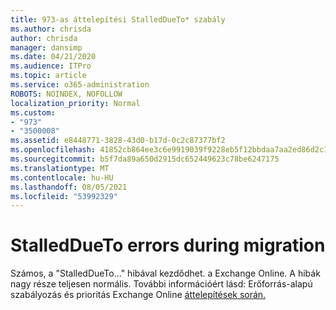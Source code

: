 ```yaml
---
title: 973-as áttelepítési StalledDueTo* szabály
ms.author: chrisda
author: chrisda
manager: dansimp
ms.date: 04/21/2020
ms.audience: ITPro
ms.topic: article
ms.service: o365-administration
ROBOTS: NOINDEX, NOFOLLOW
localization_priority: Normal
ms.custom:
- "973"
- "3500008"
ms.assetid: e8448771-3828-43d0-b17d-0c2c87377bf2
ms.openlocfilehash: 41852cb864ee3c6e9919039f9228eb5f12bbdaa7aa2ed86d2c1b654bd84c65c9
ms.sourcegitcommit: b5f7da89a650d2915dc652449623c78be6247175
ms.translationtype: MT
ms.contentlocale: hu-HU
ms.lasthandoff: 08/05/2021
ms.locfileid: "53992329"
---
```

# <a name="stalleddueto-errors-during-migration"></a>StalledDueTo errors during migration

Számos, a "StalledDueTo..." hibával kezdődhet. a Exchange Online. A hibák nagy része teljesen normális. További információért lásd: Erőforrás-alapú szabályozás és prioritás Exchange Online [áttelepítések során.](https://techcommunity.microsoft.com/t5/exchange-team-blog/resource-based-throttling-and-prioritization-in-exchange-online/ba-p/608020)
